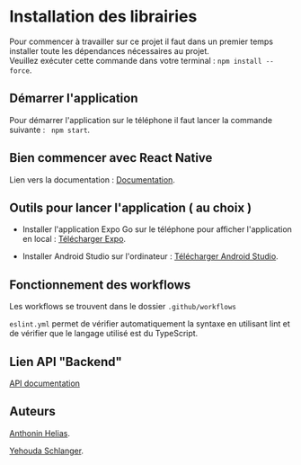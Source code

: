 # Installation des librairies

Pour commencer à travailler sur ce projet il faut dans un premier temps installer toute les dépendances nécessaires au projet. <br />
Veuillez exécuter cette commande dans votre terminal : `npm install --force`.

## Démarrer l'application

Pour démarrer l'application sur le téléphone il faut lancer la commande suivante : ` npm start`.

## Bien commencer avec React Native 

Lien vers la documentation :  [Documentation](https://reactnative.dev/docs/environment-setup). 
 
## Outils pour lancer l'application ( au choix )

- Installer l'application Expo Go sur le téléphone pour afficher l'application en local : [Télécharger Expo](https://play.google.com/store/apps/details?id=host.exp.exponent&hl=en).

- Installer Android Studio sur l'ordinateur : [Télécharger Android Studio](https://developer.android.com/studio?hl=fr).

## Fonctionnement des workflows

Les workflows se trouvent dans le dossier `.github/workflows`

`eslint.yml` permet de  vérifier automatiquement la syntaxe en utilisant lint et de vérifier que le langage utilisé est du TypeScript.

## Lien API "Backend"

[API documentation](https://qcm-api-a108ec633b51.herokuapp.com/doc/)

## Auteurs 

[Anthonin Helias](https://github.com/AnthoninHelias). 

[Yehouda Schlanger](https://github.com/schlanger). 
